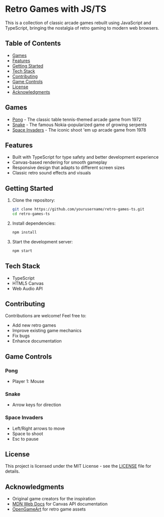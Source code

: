 # Retro Games with JS/TS

This is a collection of classic arcade games rebuilt using JavaScript and TypeScript, bringing the nostalgia of retro gaming to modern web browsers.

## Table of Contents

- [Games](#games)
- [Features](#features)
- [Getting Started](#getting-started)
- [Tech Stack](#tech-stack)
- [Contributing](#contributing)
- [Game Controls](#game-controls)
- [License](#license)
- [Acknowledgments](#acknowledgments)

## Games

- [Pong](./games/pong) - The classic table tennis-themed arcade game from 1972
- [Snake](./games/snake) - The famous Nokia-popularized game of growing serpents
- [Space Invaders](./games/space-invaders) - The iconic shoot 'em up arcade game from 1978

## Features

- Built with TypeScript for type safety and better development experience
- Canvas-based rendering for smooth gameplay
- Responsive design that adapts to different screen sizes
- Classic retro sound effects and visuals

## Getting Started

1. Clone the repository:

    ```bash
    git clone https://github.com/yourusername/retro-games-ts.git
    cd retro-games-ts
    ```

2. Install dependencies:

    ```bash
    npm install
    ```

3. Start the development server:

    ```bash
    npm start
    ```

## Tech Stack

- TypeScript
- HTML5 Canvas
- Web Audio API

## Contributing

Contributions are welcome! Feel free to:

- Add new retro games
- Improve existing game mechanics
- Fix bugs
- Enhance documentation

## Game Controls

### Pong

- Player 1: Mouse

### Snake

- Arrow keys for direction

### Space Invaders

- Left/Right arrows to move
- Space to shoot
- Esc to pause

## License

This project is licensed under the MIT License - see the [LICENSE](./LICENSE) file for details.

## Acknowledgments

- Original game creators for the inspiration
- [MDN Web Docs](https://developer.mozilla.org) for Canvas API documentation
- [OpenGameArt](https://opengameart.org) for retro game assets
